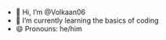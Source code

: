 - 👋 Hi, I’m @Volkaan06
- 🌱 I’m currently learning the basics of coding
- 😄 Pronouns: he/him

<!---
Volkaan06/Volkaan06 is a ✨ special ✨ repository because its `README.md` (this file) appears on your GitHub profile.
You can click the Preview link to take a look at your changes.
--->
